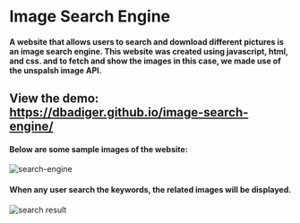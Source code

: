 # Image Search Engine

#### A website that allows users to search and download different pictures is an image search engine. This website was created using javascript, html, and css. and to fetch and show the images in this case, we made use of the unspalsh image API. 

## View the demo: https://dbadiger.github.io/image-search-engine/

#### Below are some sample images of the website:
![search-engine](https://github.com/dbadiger/image-search-engine/assets/140099027/b08c0281-83f2-4525-97ac-f7a7ca7b9fd7)

#### When any user search the keywords, the related images will be displayed.
![search result](https://github.com/dbadiger/image-search-engine/assets/140099027/01812727-f671-42b2-8662-55ed7243d373)
